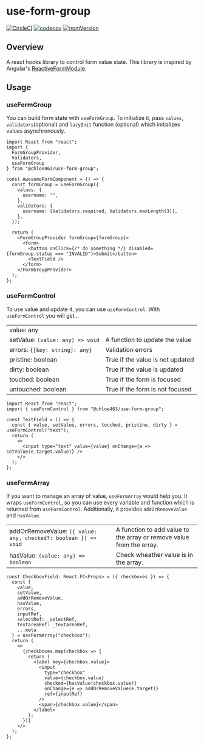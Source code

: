 # use-form-group

[![CircleCI](https://circleci.com/gh/chloe463/use-form-group/tree/master.svg?style=shield)](https://circleci.com/gh/chloe463/use-form-group/tree/master)
[![codecov](https://codecov.io/gh/chloe463/use-form-group/branch/master/graph/badge.svg)](https://codecov.io/gh/chloe463/use-form-group)
[![npmVersion](https://img.shields.io/npm/v/@chloe463/use-form-group.svg)](https://www.npmjs.com/package/@chloe463/use-form-group)

## Overview

A react hooks library to control form value state. This library is inspired by Angular's [ReactiveFormModule](https://angular.io/guide/reactive-forms).

## Usage

### useFormGroup

You can build form state with `useFormGroup`.
To initialize it, pass `values`, `validators`(optional) and `lazyInit` function (optional) which initializes values asynchronously.

```tsx
import React from "react";
import {
  FormGroupProvider,
  Validators,
  useFormGroup
} from "@chloe463/use-form-group";

const AwesomeFormComponent = () => {
  const formGroup = useFormGroup({
    values: {
      username: "",
    },
    validators: {
      username: [Validators.required, Validators.maxLength(3)],
    },
  });

  return (
    <FormGroupProvider formGroup={formGroup}>
      <form>
        <button onClick={/* do something */} disabled={formGroup.status === "INVALID"}>Submit</button>
        <TextField />
      </form>
    </FormGroupProvider>
  );
};
```

### useFormControl

To use value and update it, you can use `useFormControl`.
With `useFormControl` you will get...

|||
|:-|:-|
|value: any ||
|setValue: `(value: any) => void` |A function to update the value|
|errors: `{[key: string]: any}` |Validation errors|
|pristine: boolean |True if the value is not updated|
|dirty: boolean |True if the value is updated|
|touched: boolean |True if the form is focused|
|untouched: boolean |True if the form is not focused|

```tsx
import React from "react";
import { useFormControl } from "@chloe463/use-form-group";

const TextField = () => {
  const { value, setValue, errors, touched, pristine, dirty } = useFormControl("text");
  return (
    <>
      <input type="text" value={value} onChange={e => setValue(e.target.value)} />
    </>
  );
};
```

### useFormArray

If you want to manage an array of value, `useFormArray` would help you.
It wraps `useFormControl`, so you can use every variable and function which is returned from `useFormControl`.
Additionally, it provides `addOrRemoveValue` and `hasValue`.

|||
|:-|:-|
|addOrRemoveValue: `({ value: any, checked?: boolean }) => void`|A function to add value to the array or remove value from the array.|
|hasValue: `(value: any) => boolean`|Check wheather value is in the array.|


```tsx
const CheckboxField: React.FC<Props> = ({ checkboxes }) => {
  const {
    value,
    setValue,
    addOrRemoveValue,
    hasValue,
    errors,
    inputRef,
    selectRef: _selectRef,
    textareaRef: _textareaRef,
    ...meta
  } = useFormArray("checkbox");
  return (
    <>
      {checkboxes.map(checkbox => {
        return (
          <label key={checkbox.value}>
            <input
              type="checkbox"
              value={checkbox.value}
              checked={hasValue(checkbox.value)}
              onChange={e => addOrRemoveValue(e.target)}
              ref={inputRef}
            />
            <span>{checkbox.value}</span>
          </label>
        );
      })}
    </>
  );
};

```